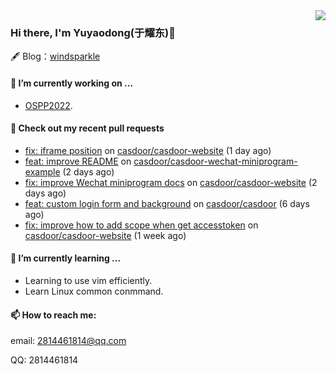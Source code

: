 <img align="right" src="https://github-readme-stats.vercel.app/api?username=leo220yuyaodog&show_icons=true&icon_color=805AD5&text_color=718096&bg_color=ffffff&hide_title=true" />

### Hi there, I'm Yuyaodong(于耀东)👋
🖋 Blog：[windsparkle](https://blog.windsparkle.top)
#### 🔭 I’m currently working on ...
- [OSPP2022](https://summer-ospp.ac.cn/).

#### 🔨 Check out my recent pull requests

- [fix: iframe position](https://github.com/casdoor/casdoor-website/pull/331) on [casdoor/casdoor-website](https://github.com/casdoor/casdoor-website) (1 day ago)
- [feat: improve README](https://github.com/casdoor/casdoor-wechat-miniprogram-example/pull/6) on [casdoor/casdoor-wechat-miniprogram-example](https://github.com/casdoor/casdoor-wechat-miniprogram-example) (2 days ago)
- [fix: improve Wechat miniprogram docs](https://github.com/casdoor/casdoor-website/pull/328) on [casdoor/casdoor-website](https://github.com/casdoor/casdoor-website) (2 days ago)
- [feat: custom login form and background](https://github.com/casdoor/casdoor/pull/1107) on [casdoor/casdoor](https://github.com/casdoor/casdoor) (6 days ago)
- [fix: improve how to add scope when get accesstoken](https://github.com/casdoor/casdoor-website/pull/323) on [casdoor/casdoor-website](https://github.com/casdoor/casdoor-website) (1 week ago)

#### 🌱 I’m currently learning ...
- Learning to use vim efficiently.
- Learn Linux common conmmand.

#### 📫 How to reach me:
email: 2814461814@qq.com

QQ: 2814461814
